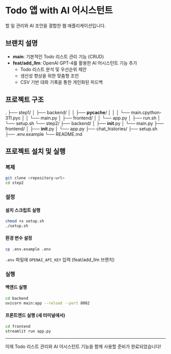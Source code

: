 
# Todo 앱 with AI 어시스턴트

할 일 관리와 AI 조언을 결합한 웹 애플리케이션입니다.

## 브랜치 설명
- **main**: 기본적인 Todo 리스트 관리 기능 (CRUD)
- **feat/add_llm**: OpenAI GPT-4를 활용한 AI 어시스턴트 기능 추가
  - Todo 리스트 분석 및 우선순위 제안
  - 생산성 향상을 위한 맞춤형 조언
  - CSV 기반 대화 기록을 통한 개인화된 피드백

## 프로젝트 구조
.
├── step1/
│   ├── backend/
│   │   ├── __pycache__/
│   │   │   └── main.cpython-311.pyc
│   │   └── main.py
│   ├── frontend/
│   │   └── app.py
│   ├── run.sh
│   └── setup.sh
└── step2/
    ├── backend/
    │   ├── __init__.py
    │   └── main.py
    ├── frontend/
    │   ├── __init__.py
    │   └── app.py
    ├── chat_histories/
    ├── setup.sh
    ├── .env.example
    └── README.md
    
## 프로젝트 설치 및 실행
### 복제
```bash
git clone <repository-url>
cd step2
```

### 설정

#### 설치 스크립트 실행
```bash
chmod +x setup.sh
./setup.sh
```

#### 환경 변수 설정
```bash
cp .env.example .env
```
`.env` 파일에 `OPENAI_API_KEY` 입력 (feat/add_llm 브랜치)

### 실행

#### 백엔드 실행
```bash
cd backend
uvicorn main:app --reload --port 8002
```

#### 프론트엔드 실행 (새 터미널에서)
```bash
cd frontend
streamlit run app.py
```

---

이제 Todo 리스트 관리와 AI 어시스턴트 기능을 함께 사용할 준비가 완료되었습니다!

